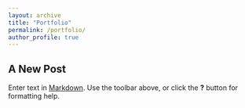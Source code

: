 ```yaml
---
layout: archive
title: "Portfolio"
permalink: /portfolio/
author_profile: true
---
```

## A New Post

Enter text in [Markdown](http://daringfireball.net/projects/markdown/). Use the toolbar above, or click the **?** button for formatting help.
